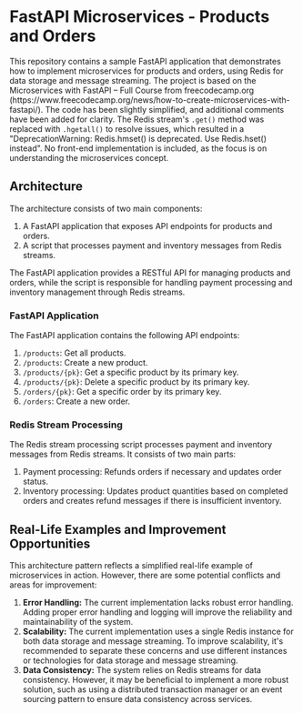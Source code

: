 <h1>FastAPI Microservices - Products and Orders</h1>
<p>This repository contains a sample FastAPI application that demonstrates how to implement microservices for products and orders, using Redis for data storage and message streaming. The project is based on the Microservices with FastAPI – Full Course from freecodecamp.org (https://www.freecodecamp.org/news/how-to-create-microservices-with-fastapi/). The code has been slightly simplified, and additional comments have been added for clarity. The Redis stream's <code>.get()</code> method was replaced with <code>.hgetall()</code> to resolve issues, which resulted in a "DeprecationWarning: Redis.hmset() is deprecated. Use Redis.hset() instead". No front-end implementation is included, as the focus is on understanding the microservices concept.</p>
<h2>Architecture</h2>
<p>The architecture consists of two main components:</p>
<ol>
  <li>A FastAPI application that exposes API endpoints for products and orders.</li>
  <li>A script that processes payment and inventory messages from Redis streams.</li>
</ol>
<p>The FastAPI application provides a RESTful API for managing products and orders, while the script is responsible for handling payment processing and inventory management through Redis streams.</p>
<h3>FastAPI Application</h3>
<p>The FastAPI application contains the following API endpoints:</p>
<ol>
  <li><code>/products</code>: Get all products.</li>
  <li><code>/products</code>: Create a new product.</li>
  <li><code>/products/{pk}</code>: Get a specific product by its primary key.</li>
  <li><code>/products/{pk}</code>: Delete a specific product by its primary key.</li>
  <li><code>/orders/{pk}</code>: Get a specific order by its primary key.</li>
  <li><code>/orders</code>: Create a new order.</li>
</ol>
<h3>Redis Stream Processing</h3>
<p>The Redis stream processing script processes payment and inventory messages from Redis streams. It consists of two main parts:</p>
<ol>
  <li>Payment processing: Refunds orders if necessary and updates order status.</li>
  <li>Inventory processing: Updates product quantities based on completed orders and creates refund messages if there is insufficient inventory.</li>
</ol>
<h2>Real-Life Examples and Improvement Opportunities</h2>
<p>This architecture pattern reflects a simplified real-life example of microservices in action. However, there are some potential conflicts and areas for improvement:</p>
<ol>
  <li><strong>Error Handling:</strong> The current implementation lacks robust error handling. Adding proper error handling and logging will improve the reliability and maintainability of the system.</li>
  <li><strong>Scalability:</strong> The current implementation uses a single Redis instance for both data storage and message streaming. To improve scalability, it's recommended to separate these concerns and use different instances or technologies for data storage and message streaming.</li>
  <li><strong>Data Consistency:</strong> The system relies on Redis streams for data consistency. However, it may be beneficial to implement a more robust solution, such as using a distributed transaction manager or an event sourcing pattern to ensure data consistency across services.</li>
     </ol>